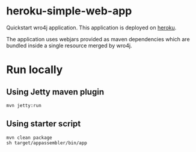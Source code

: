 # heroku-simple-web-app
Quickstart wro4j application. 
This application is deployed on [heroku](http://wro4j-quickstart.herokuapp.com/).

The application uses webjars provided as maven dependencies which are bundled inside a single resource merged by wro4j.

# Run locally

## Using Jetty maven plugin
    
    mvn jetty:run

## Using starter script
    
    mvn clean package
    sh target/appassembler/bin/app
    